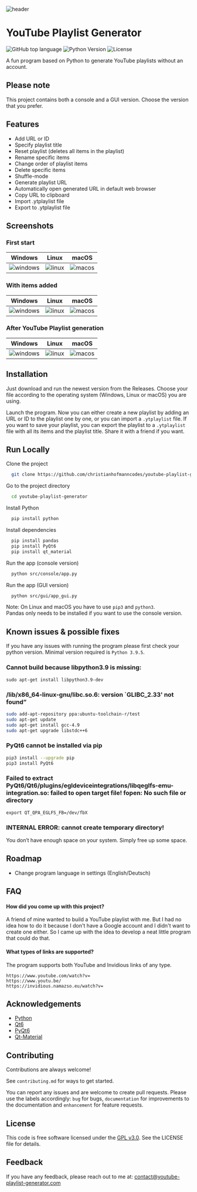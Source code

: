 ![header](src/header/header.png)

# YouTube Playlist Generator

![GitHub top language](https://img.shields.io/badge/language-python-orange)
![Python Version](https://img.shields.io/badge/python-3.10.2-yellow)
![License](https://img.shields.io/badge/license-GNU%20v3.0-blue)

A fun program based on Python to generate YouTube playlists without an account.

## Please note

This project contains both a console and a GUI version.
Choose the version that you prefer.

## Features

- Add URL or ID
- Specify playlist title
- Reset playlist (deletes all items in the playlist)
- Rename specific items
- Change order of playlist items
- Delete specific items
- Shuffle-mode
- Generate playlist URL
- Automatically open generated URL in default web browser
- Copy URL to clipboard
- Import .ytplaylist file
- Export to .ytplaylist file

## Screenshots

### First start

| Windows                                                       | Linux                                                     | macOS                                                   |
| ------------------------------------------------------------- | --------------------------------------------------------- | ------------------------------------------------------- |
| ![windows](src/screenshot/windows/screenshot-first-start.png) | ![linux](src/screenshot/linux/screenshot-first-start.png) | ![macos](src/screenshot/mac/screenshot-first-start.png) |

### With items added

| Windows                                                            | Linux                                                          | macOS                                                        |
| ------------------------------------------------------------------ | -------------------------------------------------------------- | ------------------------------------------------------------ |
| ![windows](src/screenshot/windows/screenshot-with-items-added.png) | ![linux](src/screenshot/linux/screenshot-with-items-added.png) | ![macos](src/screenshot/mac/screenshot-with-items-added.png) |

### After YouTube Playlist generation

| Windows                                                                     | Linux                                                                   | macOS                                                                 |
| --------------------------------------------------------------------------- | ----------------------------------------------------------------------- | --------------------------------------------------------------------- |
| ![windows](src/screenshot/windows/screenshot-after-playlist-generation.png) | ![linux](src/screenshot/linux/screenshot-after-playlist-generation.png) | ![macos](src/screenshot/mac/screenshot-after-playlist-generation.png) |

## Installation

Just download and run the newest version from the Releases.
Choose your file according to the operating system (Windows, Linux or macOS) you are using.

Launch the program. Now you can either create a new playlist by adding an URL or ID to the playlist one by one, or you can import a `.ytplaylist` file. If you want to save your playlist, you can export the playlist to a `.ytplaylist` file with all its items and the playlist title. Share it with a friend if you want.

## Run Locally

Clone the project

```bash
  git clone https://github.com/christianhofmanncodes/youtube-playlist-generator.git
```

Go to the project directory

```bash
  cd youtube-playlist-generator
```

Install Python

```bash
  pip install python
```

Install dependencies

```bash
  pip install pandas
  pip install PyQt6
  pip install qt_material
```

Run the app (console version)

```bash
  python src/console/app.py
```

Run the app (GUI version)

```bash
  python src/gui/app_gui.py
```

Note: On Linux and macOS you have to use `pip3` and `python3`.  
Pandas only needs to be installed if you want to use the console version.

## Known issues & possible fixes

If you have any issues with running the program please first check your python version.
Minimal version required is `Python 3.9.5`.

### Cannot build because libpython3.9 is missing:

`sudo apt-get install libpython3.9-dev`

### /lib/x86_64-linux-gnu/libc.so.6: version \`GLIBC_2.33' not found”

```bash
sudo add-apt-repository ppa:ubuntu-toolchain-r/test
sudo apt-get update
sudo apt-get install gcc-4.9
sudo apt-get upgrade libstdc++6
```

### PyQt6 cannot be installed via pip

```bash
pip3 install --upgrade pip
pip3 install PyQt6
```

### Failed to extract PyQt6/Qt6/plugins/egldeviceintegrations/libqeglfs-emu-integration.so: failed to open target file! fopen: No such file or directory

`export QT_QPA_EGLFS_FB=/dev/fbX`

### INTERNAL ERROR: cannot create temporary directory!

You don’t have enough space on your system.
Simply free up some space.

## Roadmap

- Change program language in settings (English/Deutsch)

## FAQ

#### How did you come up with this project?

A friend of mine wanted to build a YouTube playlist with me. But I had no idea how to do it because I don't have a Google account and I didn't want to create one either. So I came up with the idea to develop a neat little program that could do that.

#### What types of links are supported?

The program supports both YouTube and Invidious links of any type.

```
https://www.youtube.com/watch?v=
https://www.youtu.be/
https://invidious.namazso.eu/watch?v=
```

## Acknowledgements

- [Python](https://github.com/python/)
- [Qt6](https://doc.qt.io/qtforpython-6/index.html)
- [PyQt6](https://www.riverbankcomputing.com/software/pyqt/)
- [Qt-Material](https://github.com/UN-GCPDS/qt-material)

## Contributing

Contributions are always welcome!

See `contributing.md` for ways to get started.

You can report any issues and are welcome to create pull requests.
Please use the labels accordingly: `bug` for bugs, `documentation` for improvements to the documentation and `enhancement` for feature requests.

## License

This code is free software licensed under the [GPL v3.0](https://choosealicense.com/licenses/gpl-3.0/). See the LICENSE file for details.

## Feedback

If you have any feedback, please reach out to me at: contact@youtube-playlist-generator.com

